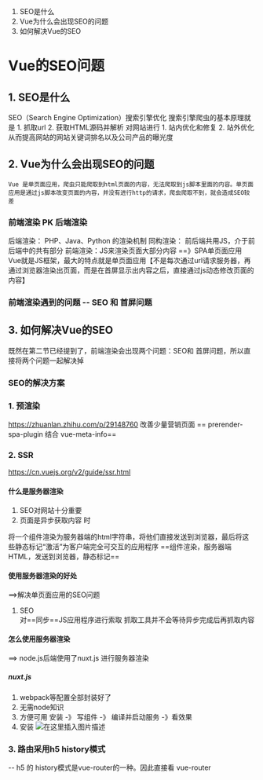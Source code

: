 ﻿ 1. SEO是什么
 2. Vue为什么会出现SEO的问题
 3. 如何解决Vue的SEO



# Vue的SEO问题
##  1. SEO是什么
SEO（Search Engine Optimization）搜索引擎优化
 搜索引擎爬虫的基本原理就是 
 	1. 抓取url
 	2. 获取HTML源码并解析
 对网站进行
 	1. 站内优化和修复
 	2. 站外优化
 从而提高网站的网站关键词排名以及公司产品的曝光度
##  2. Vue为什么会出现SEO的问题
``Vue 是单页面应用，爬虫只能爬取到html页面的内容，无法爬取到js脚本里面的内容。单页面应用是通过js脚本改变页面的内容，并没有进行http的请求，爬虫爬取不到，就会造成SEO较差``
### 前端渲染 PK 后端渲染
后端渲染： PHP、Java、Python 的渲染机制
同构渲染： 前后端共用JS，介于前后端中的共有部分
前端渲染：JS来渲染页面大部分内容 ==》SPA单页面应用
					Vue就是JS框架，最大的特点就是单页面应用【不是每次通过url请求服务器，再通过浏览器渲染出页面，而是在首屏显示出内容之后，直接通过js动态修改页面的内容】

### 前端渲染遇到的问题 -- SEO 和 首屏问题
## 3.  如何解决Vue的SEO
既然在第二节已经提到了，前端渲染会出现两个问题：SEO和 首屏问题，所以直接将两个问题一起解决掉

### SEO的解决方案
### 1. 预渲染
https://zhuanlan.zhihu.com/p/29148760
改善少量营销页面
== prerender-spa-plugin 结合 vue-meta-info==


### 2. SSR 
https://cn.vuejs.org/v2/guide/ssr.html
#### 什么是服务器渲染
1. SEO对网站十分重要
2. 页面是异步获取内容 时

将一个组件渲染为服务器端的html字符串，将他们直接发送到浏览器，最后将这些静态标记“激活”为客户端完全可交互的应用程序
==组件渲染，服务器端HTML，发送到浏览器，静态标记==
#### 使用服务器渲染的好处
==>解决单页面应用的SEO问题
1. SEO  
对==同步==JS应用程序进行索取
抓取工具并不会等待异步完成后再抓取内容
#### 怎么使用服务器渲染
==> node.js后端使用了nuxt.js 进行服务器渲染
##### nuxt.js
1. webpack等配置全部封装好了
2. 无需node知识
3. 方便可用
安装 -》 写组件 -》 编译并启动服务 -》看效果
1. 安装
![在这里插入图片描述](https://img-blog.csdnimg.cn/20191020154037557.png?x-oss-process=image/watermark,type_ZmFuZ3poZW5naGVpdGk,shadow_10,text_aHR0cHM6Ly9ibG9nLmNzZG4ubmV0L0FkYV9sYWtl,size_16,color_FFFFFF,t_70)


### 3. 路由采用h5 history模式
-- h5 的 history模式是vue-router的一种。因此直接看 vue-router
